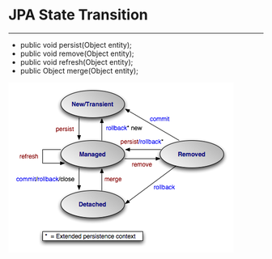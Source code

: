 # JPA State Transition
---
- public void persist(Object entity); 
- public void remove(Object entity);
- public void refresh(Object entity);
- public Object merge(Object entity);

![JPA-state-transition](/images/jpa-state-transitions.png)


